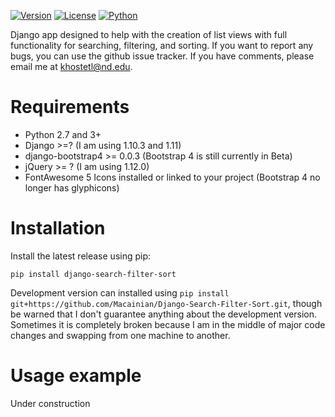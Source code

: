 [![Version](https://img.shields.io/pypi/v/django-search-filter-sort.svg)](https://pypi.python.org/pypi/django-search-filter-sort)
[![License](https://img.shields.io/pypi/l/django-search-filter-sort.svg)](https://pypi.python.org/pypi/django-search-filter-sort)
[![Python](https://img.shields.io/pypi/pyversions/django-search-filter-sort.svg)](https://pypi.python.org/pypi/django-search-filter-sort)

Django app designed to help with the creation of list views with full functionality for searching, filtering, and sorting.
If you want to report any bugs, you can use the github issue tracker. If you have comments, please email me at khostetl@nd.edu.

# Requirements

- Python 2.7 and 3+
- Django >=? (I am using 1.10.3 and 1.11)
- django-bootstrap4 >= 0.0.3 (Bootstrap 4 is still currently in Beta)
- jQuery >= ? (I am using 1.12.0)
- FontAwesome 5 Icons installed or linked to your project (Bootstrap 4 no longer has glyphicons)

# Installation

Install the latest release using pip:

`pip install django-search-filter-sort`

Development version can installed using `pip install git+https://github.com/Macainian/Django-Search-Filter-Sort.git`, though be
warned that I don't guarantee anything about the development version. Sometimes it is completely broken because I am
in the middle of major code changes and swapping from one machine to another.

# Usage example

Under construction
